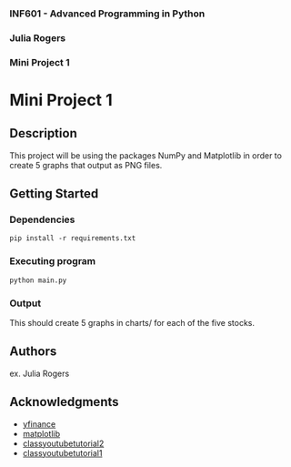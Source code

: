 ### INF601 - Advanced Programming in Python
### Julia Rogers
### Mini Project 1


# Mini Project 1

## Description

This project will be using the packages NumPy and Matplotlib in order to create 5 graphs that output as PNG files.

## Getting Started

### Dependencies

```
pip install -r requirements.txt
```

### Executing program

```
python main.py
```

### Output

This should create 5 graphs in charts/ for each of the five stocks.

## Authors

ex. Julia Rogers

## Acknowledgments

* [yfinance](https://pypi.org/project/yfinance/0.2.49/)
* [matplotlib](https://matplotlib.org/stable/tutorials/pyplot.html)
* [classyoutubetutorial2](https://www.youtube.com/watch?v=fFss4RzSkOU)
* [classyoutubetutorial1](https://www.youtube.com/watch?v=XcEXR-9wT8I)